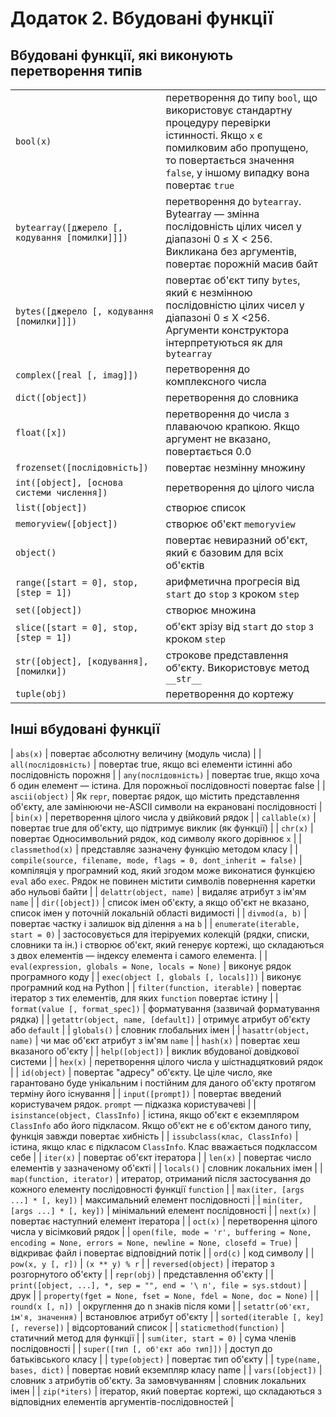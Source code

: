 # Додаток 2. Вбудовані функції
## Вбудовані функції, які виконують перетворення типів
| | |
| --- | --- |
| `bool(x)` | перетворення до типу `bool`, що використовує стандартну процедуру перевірки істинності. Якщо `х` є помилковим або пропущено, то повертається значення `false`, у іншому випадку вона повертає `true` |
| `bytearray([джерело [, кодування [помилки]]])` | перетворення до `bytearray`. Bytearray — змінна послідовність цілих чисел у діапазоні 0 ≤ X < 256. Викликана без аргументів, повертає порожній масив байт |
| `bytes([джерело [, кодування [помилки]]])` | повертає об'єкт типу `bytes`, який є незмінною послідовністю цілих чисел у діапазоні 0 ≤ X <256. Аргументи конструктора інтерпретуються як для `bytearray` |
| `complex([real [, imag]])` | перетворення до комплексного числа |
| `dict([object])` | перетворення до словника |
| `float([x])` | перетворення до числа з плаваючою крапкою. Якщо аргумент не вказано, повертається 0.0 |
| `frozenset([послідовність])` | повертає незмінну множину |
| `int([object], [основа системи числення])` | перетворення до цілого числа |
| `list([object])` | створює список |
| `memoryview([object])` | створює об'єкт `memoryview` |
| `object()` | повертає невиразний об'єкт, який є базовим для всіх об'єктів |
| `range([start = 0], stop, [step = 1])` | арифметична прогресія від `start` до `stop` з кроком `step` |
| `set([object])` | створює множина |
| `slice([start = 0], stop, [step = 1])` | об'єкт зрізу від `start` до `stop` з кроком `step` |
| `str([object], [кодування], [помилки])` | строкове представлення об'єкту. Використовує метод `__str__` |
| `tuple(obj)` | перетворення до кортежу |

## Інші вбудовані функції
| `abs(x)` | повертає абсолютну величину (модуль числа) |
| `all(послідовність)` | повертає true, якщо всі елементи істинні або послідовність порожня |
| `any(послідовність)` | повертає true, якщо хоча б один елемент — істина. Для порожньої послідовності повертає false |
| `ascii(object)` | Як `repr`, повертає рядок, що містить представлення об'єкту, але замінюючи не-ASCII символи на екрановані послідовності |
| `bin(x)` | перетворення цілого числа у двійковий рядок |
| `callable(x)` | повертає true для об'єкту, що підтримує виклик (як функції) |
| `chr(x)` | повертає Односимвольний рядок, код символу якого дорівнює `x` |
| `classmethod(x)` | представляє зазначену функцію методом класу |
| `compile(source, filename, mode, flags = 0, dont_inherit = false)` | компіляція у програмний код, який згодом може виконатися функцією `eval` або `exec`. Рядок не повинен містити символів повернення каретки або нульові байти |
| `delattr(object, name)` | видаляє атрибут з ім'ям `name` |
| `dir([object])` | список імен об'єкту, а якщо об'єкт не вказано, список імен у поточній локальній області видимості |
| `divmod(a, b)` | повертає частку і залишок від ділення `a` на `b` |
| `enumerate(iterable, start = 0)` | застосовується для ітеріруемих колекцій (рядки, списки, словники та ін.) і створює об'єкт, який генерує кортежі, що складаються з двох елементів — індексу елемента і самого елемента. |
| `eval(expression, globals = None, locals = None)` | виконує рядок програмного коду |
| `exec(object [, globals [, locals]])` | виконує програмний код на Python |
| `filter(function, iterable)` | повертає ітератор з тих елементів, для яких `function` повертає істину |
| `format(value [, format_spec])` | форматування (зазвичай форматування рядка) |
| `getattr(object, name, [default])` | отримує атрибут об'єкту або `default` |
| `globals()` | словник глобальних імен |
| `hasattr(object, name)` | чи має об'єкт атрибут з ім'ям `name` |
| `hash(x)` | повертає хеш вказаного об'єкту |
| `help([object])` | виклик вбудованої довідкової системи |
| `hex(х)` | перетворення цілого числа у шістнадцятковий рядок |
| `id(object)` | повертає "адресу" об'єкту. Це ціле число, яке гарантовано буде унікальним і постійним для даного об'єкту протягом терміну його існування |
| `input([prompt])` | повертає введений користувачем рядок. `prompt` — підказка користувачеві |
| `isinstance(object, ClassInfo)` | істина, якщо об'єкт є екземпляром `ClassInfo` або його підкласом. Якщо об'єкт не є об'єктом даного типу, функція завжди повертає хибність |
| `issubclass(клас, ClassInfo)` | істина, якщо клас є підкласом `ClassInfo`. Клас вважається подклассом себе |
| `iter(x)` | повертає об'єкт ітератора |
| `len(x)` | повертає число елементів у зазначеному об'єкті |
| `locals()` | словник локальних імен |
| `map(function, iterator)` | итератор, отриманий після застосування до кожного елементу послідовності функції `function` |
| `max(iter, [args ...] * [, key])` | максимальний елемент послідовності |
| `min(iter, [args ...] * [, key])` | мінімальний елемент послідовності |
| `next(x)` | повертає наступний елемент ітератора |
| `oct(х)` | перетворення цілого числа у вісімковий рядок |
| `open(file, mode = 'r', buffering = None, encoding = None, errors = None, newline = None, closefd = True)` | відкриває файл і повертає відповідний потік |
| `ord(с)` | код символу |
| `pow(x, y [, r])` | `(x ** y) % r` |
| `reversed(object)` | iтератор з розгорнутого об'єкту |
| `repr(obj)` | представлення об'єкту |
| `print([object, ...], *, sep = "", end = '\ n', file = sys.stdout)` | друк |
| `property(fget = None, fset = None, fdel = None, doc = None)` |
| `round(x [, n]) `| округлення до n знаків після коми |
| `setattr(об'єкт, ім'я, значення)` | встановлює атрибут об'єкту |
| `sorted(iterable [, key] [, reverse])` | відсортований список |
| `staticmethod(function)` | статичний метод для функції |
| `sum(iter, start = 0)` | сума членів послідовності |
| `super([тип [, об'єкт або тип]])` | доступ до батьківського класу |
| `type(object)` | повертає тип об'єкту |
| `type(name, bases, dict)` | повертає новий екземпляр класу name |
| `vars([object])` | словник з атрибутів об'єкту. За замовчуванням | словник локальних імен |
| `zip(*iters)` | iтератор, який повертає кортежі, що складаються з відповідних елементів аргументів-послідовностей |
